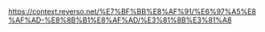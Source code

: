 https://context.reverso.net/%E7%BF%BB%E8%AF%91/%E6%97%A5%E8%AF%AD-%E8%8B%B1%E8%AF%AD/%E3%81%8B%E3%81%A8

